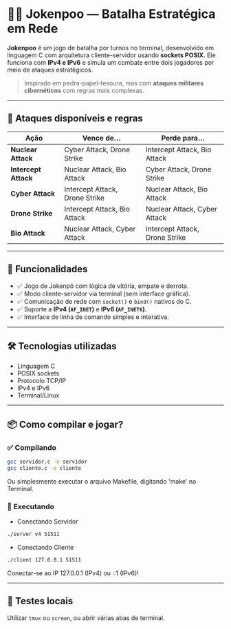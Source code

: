 # 🧠💥 Jokenpoo — Batalha Estratégica em Rede

**Jokenpoo** é um jogo de batalha por turnos no terminal, desenvolvido em linguagem C com arquitetura cliente-servidor usando **sockets POSIX**. Ele funciona com **IPv4 e IPv6** e simula um combate entre dois jogadores por meio de ataques estratégicos.

> Inspirado em pedra-papel-tesoura, mas com **ataques militares cibernéticos** com regras mais complexas.

---

## 🧨 Ataques disponíveis e regras

| Ação             | Vence de…                             | Perde para…                            |
|------------------|----------------------------------------|----------------------------------------|
| **Nuclear Attack** | Cyber Attack, Drone Strike             | Intercept Attack, Bio Attack           |
| **Intercept Attack** | Nuclear Attack, Bio Attack              | Cyber Attack, Drone Strike             |
| **Cyber Attack** | Intercept Attack, Drone Strike         | Nuclear Attack, Bio Attack             |
| **Drone Strike** | Intercept Attack, Bio Attack           | Nuclear Attack, Cyber Attack           |
| **Bio Attack**   | Nuclear Attack, Cyber Attack           | Intercept Attack, Drone Strike         |

---

## 🚀 Funcionalidades

- ✅ Jogo de Jokenpô com lógica de vitória, empate e derrota.
- ✅ Modo cliente-servidor via terminal (sem interface gráfica).
- ✅ Comunicação de rede com `socket()` e `bind()` nativos do C.
- ✅ Suporte a **IPv4 (`AF_INET`)** e **IPv6 (`AF_INET6`)**.
- ✅ Interface de linha de comando simples e interativa.

---

## 🛠️ Tecnologias utilizadas

- Linguagem C
- POSIX sockets
- Protocolo TCP/IP
- IPv4 e IPv6
- Terminal/Linux

---

## 📦 Como compilar e jogar?

### ✅ Compilando

```bash
gcc servidor.c -o servidor
gcc cliente.c -o cliente
```

Ou simplesmente executar o arquivo Makefile, digitando 'make' no Terminal.

### 🚀 Executando

- Conectando Servidor 
```bash
./server v4 51511
```

- Conectando Cliente
```bash
./client 127.0.0.1 51511
```
Conectar-se ao IP 127.0.0.1 (IPv4) ou ::1 (IPv6)!

---

## 🧪 Testes locais
Utilizar `tmux` ou `screen`, ou abrir várias abas de terminal.

